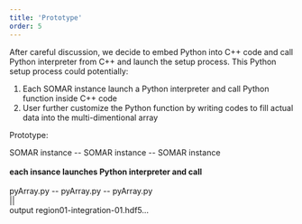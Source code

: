 ```yaml
---
title: 'Prototype'
order: 5
---
```

After careful discussion, we decide to embed Python into C++ code and call Python interpreter from C++ and launch the setup process.
This Python setup process could potentially:<br/>

1.  Each SOMAR instance launch a Python interpreter and call Python function inside C++ code
2.  User further customize the Python function by writing codes to fill actual data into the multi-dimentional array

Prototype:

SOMAR instance -- SOMAR instance -- SOMAR instance<br/><br/>
    **each insance launches Python interpreter and call** <br/><br/>
pyArray.py -- pyArray.py -- pyArray.py<br/>
||<br/>
output region01-integration-01.hdf5...<br/>
